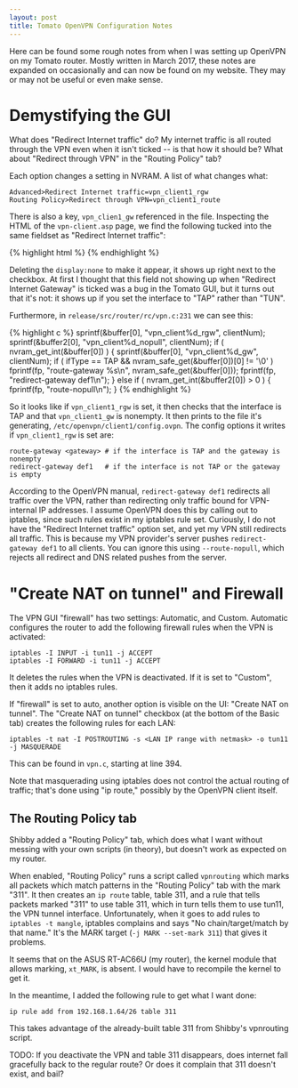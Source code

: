 ```yaml
---
layout: post
title: Tomato OpenVPN Configuration Notes
---
```


Here can be found some rough notes from when I was setting up OpenVPN on my
Tomato router. Mostly written in March 2017, these notes are expanded on
occasionally and can now be found on my website. They may or may not be useful
or even make sense.

# Demystifying the GUI

What does "Redirect Internet traffic" do? My internet traffic is all routed
through the VPN even when it isn't ticked -- is that how it should be?
What about "Redirect through VPN" in the "Routing Policy" tab?

Each option changes a setting in NVRAM. A list of what changes what:

	Advanced>Redirect Internet traffic=vpn_client1_rgw
	Routing Policy>Redirect through VPN=vpn_client1_route

There is also a key, `vpn_clien1_gw` referenced in the file. Inspecting the
HTML of the `vpn-client.asp` page, we find the following tucked into the same
fieldset as "Redirect Internet traffic": 

{% highlight html %}
<span id="client1_gateway" style="display: none"> 
  Gateway:&nbsp;
  <input type="text" name="vpn_client1_gw" value="" maxlength="15" size="17" onchange="verifyFields(this, 1)" id="_vpn_client1_gw">
  <span class="help-block"></span>
</span>
{% endhighlight %}

Deleting the `display:none` to make it appear, it shows up right next to the
checkbox. At first I thought that this field not showing up when "Redirect
Internet Gateway" is ticked was a bug in the Tomato GUI, but it turns out that
it's not: it shows up if you set the interface to "TAP" rather than "TUN".

Furthermore, in `release/src/router/rc/vpn.c:231` we can see this:

{% highlight c %}
sprintf(&buffer[0], "vpn_client%d_rgw", clientNum);
sprintf(&buffer2[0], "vpn_client%d_nopull", clientNum);
if ( nvram_get_int(&buffer[0]) )
{
	sprintf(&buffer[0], "vpn_client%d_gw", clientNum);
	if ( ifType == TAP && nvram_safe_get(&buffer[0])[0] != '\0' )
		fprintf(fp, "route-gateway %s\n", nvram_safe_get(&buffer[0]));
	fprintf(fp, "redirect-gateway def1\n");
} else if ( nvram_get_int(&buffer2[0]) > 0 )
{
	fprintf(fp, "route-nopull\n");
}
{% endhighlight %}

So it looks like if `vpn_client1_rgw` is set, it then checks that the interface
is TAP and that `vpn_client1_gw` is nonempty. It then prints to the file it's
generating, `/etc/openvpn/client1/config.ovpn`. The config options it writes if
`vpn_client1_rgw` is set are:

	route-gateway <gateway>	# if the interface is TAP and the gateway is nonempty
	redirect-gateway def1	# if the interface is not TAP or the gateway is empty

According to the OpenVPN manual, `redirect-gateway def1` redirects all traffic
over the VPN, rather than redirecting only traffic bound for VPN-internal IP
addresses. I assume OpenVPN does this by calling out to iptables, since such
rules exist in my iptables rule set. Curiously, I do not have the "Redirect
Internet traffic" option set, and yet my VPN still redirects all traffic. This
is because my VPN provider's server pushes `redirect-gateway def1` to all
clients. You can ignore this using `--route-nopull`, which rejects all redirect
and DNS related pushes from the server.

# "Create NAT on tunnel" and Firewall

The VPN GUI "firewall" has two settings: Automatic, and Custom. Automatic
configures the router to add the following firewall rules when the VPN is
activated:

	iptables -I INPUT -i tun11 -j ACCEPT
	iptables -I FORWARD -i tun11 -j ACCEPT

It deletes the rules when the VPN is deactivated. If it is set to "Custom",
then it adds no iptables rules.

If "firewall" is set to auto, another option is visible on the UI: "Create NAT
on tunnel". The "Create NAT on tunnel" checkbox (at the bottom of the Basic
tab) creates the following rules for each LAN:

	iptables -t nat -I POSTROUTING -s <LAN IP range with netmask> -o tun11 -j MASQUERADE

This can be found in `vpn.c`, starting at line 394.

Note that masquerading using iptables does not control the actual routing of
traffic; that's done using "ip route," possibly by the OpenVPN client itself.


The Routing Policy tab
----------------------

Shibby added a "Routing Policy" tab, which does what I want without messing
with your own scripts (in theory), but doesn't work as expected on my router. 

When enabled, "Routing Policy" runs a script called `vpnrouting` which marks
all packets which match patterns in the "Routing Policy" tab with the mark
"311". It then creates an `ip route` table, table 311, and a rule that tells
packets marked "311" to use table 311, which in turn tells them to use tun11,
the VPN tunnel interface. Unfortunately, when it goes to add rules to `iptables
-t mangle`, iptables complains and says "No chain/target/match by that name."
It's the MARK target (`-j MARK --set-mark 311`) that gives it problems. 

It seems that on the ASUS RT-AC66U (my router), the kernel module that allows
marking, `xt_MARK`, is absent. I would have to recompile the kernel to get it. 

In the meantime, I added the following rule to get what I want done:

	ip rule add from 192.168.1.64/26 table 311

This takes advantage of the already-built table 311 from Shibby's vpnrouting
script.

TODO: If you deactivate the VPN and table 311 disappears, does internet fall
gracefully back to the regular route? Or does it complain that 311 doesn't
exist, and bail?

